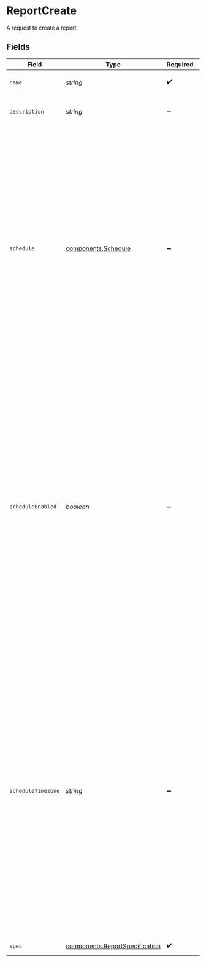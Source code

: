 # ReportCreate

A request to create a report.


## Fields

| Field                                                                                                                                                                                                                                                                                                                                                                                                                                                                                                                                                                                           | Type                                                                                                                                                                                                                                                                                                                                                                                                                                                                                                                                                                                            | Required                                                                                                                                                                                                                                                                                                                                                                                                                                                                                                                                                                                        | Description                                                                                                                                                                                                                                                                                                                                                                                                                                                                                                                                                                                     | Example                                                                                                                                                                                                                                                                                                                                                                                                                                                                                                                                                                                         |
| ----------------------------------------------------------------------------------------------------------------------------------------------------------------------------------------------------------------------------------------------------------------------------------------------------------------------------------------------------------------------------------------------------------------------------------------------------------------------------------------------------------------------------------------------------------------------------------------------- | ----------------------------------------------------------------------------------------------------------------------------------------------------------------------------------------------------------------------------------------------------------------------------------------------------------------------------------------------------------------------------------------------------------------------------------------------------------------------------------------------------------------------------------------------------------------------------------------------- | ----------------------------------------------------------------------------------------------------------------------------------------------------------------------------------------------------------------------------------------------------------------------------------------------------------------------------------------------------------------------------------------------------------------------------------------------------------------------------------------------------------------------------------------------------------------------------------------------- | ----------------------------------------------------------------------------------------------------------------------------------------------------------------------------------------------------------------------------------------------------------------------------------------------------------------------------------------------------------------------------------------------------------------------------------------------------------------------------------------------------------------------------------------------------------------------------------------------- | ----------------------------------------------------------------------------------------------------------------------------------------------------------------------------------------------------------------------------------------------------------------------------------------------------------------------------------------------------------------------------------------------------------------------------------------------------------------------------------------------------------------------------------------------------------------------------------------------- |
| `name`                                                                                                                                                                                                                                                                                                                                                                                                                                                                                                                                                                                          | *string*                                                                                                                                                                                                                                                                                                                                                                                                                                                                                                                                                                                        | :heavy_check_mark:                                                                                                                                                                                                                                                                                                                                                                                                                                                                                                                                                                              | The name of the report.                                                                                                                                                                                                                                                                                                                                                                                                                                                                                                                                                                         | Failed Authorizations 042022                                                                                                                                                                                                                                                                                                                                                                                                                                                                                                                                                                    |
| `description`                                                                                                                                                                                                                                                                                                                                                                                                                                                                                                                                                                                   | *string*                                                                                                                                                                                                                                                                                                                                                                                                                                                                                                                                                                                        | :heavy_minus_sign:                                                                                                                                                                                                                                                                                                                                                                                                                                                                                                                                                                              | The description of the report.                                                                                                                                                                                                                                                                                                                                                                                                                                                                                                                                                                  | Transactions that failed to authorize in April 2022                                                                                                                                                                                                                                                                                                                                                                                                                                                                                                                                             |
| `schedule`                                                                                                                                                                                                                                                                                                                                                                                                                                                                                                                                                                                      | [components.Schedule](../../models/components/schedule.md)                                                                                                                                                                                                                                                                                                                                                                                                                                                                                                                                      | :heavy_minus_sign:                                                                                                                                                                                                                                                                                                                                                                                                                                                                                                                                                                              | Specifies the schedule of the report.<br/><br/>If this is a one-off report, set this value to `once`.<br/><br/>If this is a recurring report, this value should be set to the<br/>frequency by which the report will be executed. For example, a<br/>`monthly` schedule means that the report will be periodically<br/>executed at the start of each month.<br/><br/>Note that a `weekly` schedule means that the report will be<br/>executed at the start of every Monday.                                                                                                                     | monthly                                                                                                                                                                                                                                                                                                                                                                                                                                                                                                                                                                                         |
| `scheduleEnabled`                                                                                                                                                                                                                                                                                                                                                                                                                                                                                                                                                                               | *boolean*                                                                                                                                                                                                                                                                                                                                                                                                                                                                                                                                                                                       | :heavy_minus_sign:                                                                                                                                                                                                                                                                                                                                                                                                                                                                                                                                                                              | Indicates whether the report's scheduling is enabled. This value<br/>can only be set to `true` if this is a recurring report.<br/><br/>If this value is set to `true`, the report will be executed at<br/>the `next_execution_at` date and time.<br/><br/>If this is a recurring report and this value is set to `false`,<br/>executions of the report will not occur until this value is set<br/>to `true`.<br/><br/>If this value is not provided, `schedule_enabled` will<br/>automatically be set to `false` if `schedule` is `once` and set to<br/>`true` otherwise.                       | true                                                                                                                                                                                                                                                                                                                                                                                                                                                                                                                                                                                            |
| `scheduleTimezone`                                                                                                                                                                                                                                                                                                                                                                                                                                                                                                                                                                              | *string*                                                                                                                                                                                                                                                                                                                                                                                                                                                                                                                                                                                        | :heavy_minus_sign:                                                                                                                                                                                                                                                                                                                                                                                                                                                                                                                                                                              | The time zone in which the report's executions will be scheduled.<br/>This value is used to compute the report's `next_execution_at`<br/>value and is only relevant when this is a recurring report. This<br/>time zone is also used to calculate the timestamp range for reports<br/>that use date-time placeholders. Date-time placeholders are dynamic<br/>timestamps that change with every report execution.<br/><br/>This value must be set to the time zone's name as presented in<br/>the IANA time zone database. For example, to schedule reports in<br/>the time zone of New York, set this value to `America/New_York`. | Europe/London                                                                                                                                                                                                                                                                                                                                                                                                                                                                                                                                                                                   |
| `spec`                                                                                                                                                                                                                                                                                                                                                                                                                                                                                                                                                                                          | [components.ReportSpecification](../../models/components/reportspecification.md)                                                                                                                                                                                                                                                                                                                                                                                                                                                                                                                | :heavy_check_mark:                                                                                                                                                                                                                                                                                                                                                                                                                                                                                                                                                                              | The specifications of the report.                                                                                                                                                                                                                                                                                                                                                                                                                                                                                                                                                               |                                                                                                                                                                                                                                                                                                                                                                                                                                                                                                                                                                                                 |